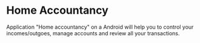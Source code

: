 # Home Accountancy
Application "Home accountancy" on a Android will help you to control your incomes/outgoes, manage accounts and review all your transactions.
